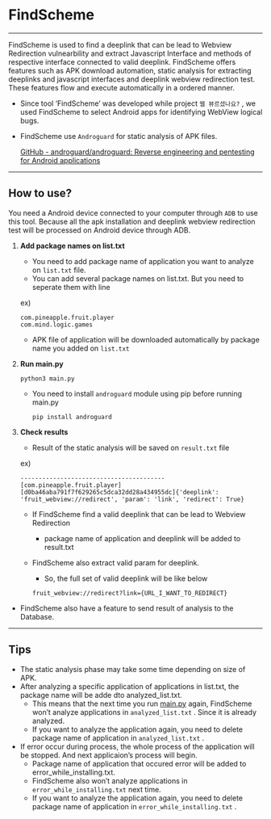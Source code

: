 # FindScheme

---

 FindScheme is used to find a deeplink that can be lead to Webview Redirection vulnearbility and extract Javascript Interface and methods of respective interface connected to valid deeplink. FindScheme offers features such as APK download automation, static analysis for extracting deeplinks and javascript interfaces and deeplink webview redirection test. These features flow and execute automatically in a ordered manner. 

- Since tool ‘FindScheme’ was developed while project `웹 뷰르셨나요?` , we used FindScheme to select Android apps for identifying WebView logical bugs.
- FindScheme use `Androguard`  for static analysis of APK files.
    
    [GitHub - androguard/androguard: Reverse engineering and pentesting for Android applications](https://github.com/androguard/androguard)
    

---

## How to use?

You need a Android device connected to your computer through `ADB`  to use this tool. Because all the apk installation and deeplink webview redirection test will be processed on Android device through ADB.

1. **Add package names on list.txt**
    - You need to add package name of application you want to analyze on `list.txt`  file.
    - You can add several package names on list.txt. But you need to seperate them with line
    
    ex)
    
    ```
    com.pineapple.fruit.player
    com.mind.logic.games
    ```
    
    - APK file of application will be downloaded automatically by package name you added on `list.txt`

1. **Run main.py**
    
    
    ```
    python3 main.py
    ```
    
    - You need to install `androguard`  module using pip before running main.py
        
        ```
        pip install androguard
        ```
        
2. **Check results**
    - Result of the static analysis will be saved on `result.txt`  file
    
    ex)
    
    ```
    ----------------------------------------
    [com.pineapple.fruit.player]
    [d0ba46aba791f7f629265c5dca32dd28a434955dc]{'deeplink': 'fruit_webview://redirect', 'param': 'link', 'redirect': True}
    ```
    
    - If FindScheme find a valid deeplink that can be lead to Webview Redirection
        - package name of application and deeplink will be added to result.txt
    - FindScheme also extract valid param for deeplink.
        - So, the full set of valid deeplink will be like below
        
        ```
        fruit_webview://redirect?link={URL_I_WANT_TO_REDIRECT}
        ```
        

- FindScheme also have a feature to send result of analysis to the Database.

---

## Tips

- The static analysis phase may take some time depending on size of APK.
- After analyzing a specific application of applications in list.txt, the package name will be adde dto analyzed_list.txt.
    - This means that the next time you run [main.py](http://main.py) again, FindScheme won’t analyze applications in `analyzed_list.txt` . Since it is already analyzed.
    - If you want to analyze the application again, you need to delete package name of application in `analyzed_list.txt` .
- If error occur during process, the whole process of the application will be stopped. And next applicaion’s process will begin.
    - Package name of application that occured error will be added to error_while_installing.txt.
    - FindScheme also won’t analyze applications in `error_while_installing.txt`  next time.
    - If you want to analyze the application again, you need to delete package name of application in `error_while_installing.txt` .
